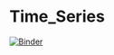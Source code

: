 # Time_Series
[![Binder](https://mybinder.org/badge_logo.svg)](https://mybinder.org/v2/gh/Heithem-Tn/Time_Series/main)
